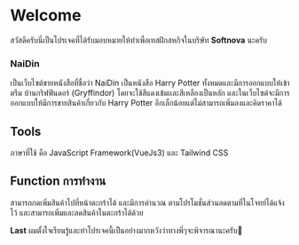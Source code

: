 # Welcome

  สวัสดีครับนี่เป็นโปรเจคที่ได้รับมอบหมายให้ทำเพื่อเทสฝึกสหกิจในบริษัท **Softnova** นะครับ
  
  

### NaiDin

เป็นเว็บไซต์ขายหนังสือที่ชื่อว่า NaiDin เป็นหนังสือ Harry Potter ทั้งหมดและมีการออกแบบให้เข้าตรีม  บ้านกริฟฟินดอร์ (Gryffindor) โดยจะใช้สีแดงเข้มเเละสีเหลืองเป็นหลัก และในเว็บไซต์จะมีการออกแบบให้มีการขายสินค้าเกี่ยวกับ Harry Potter อีกเล็กน้อยแต่ไม่สามารถเพิ่มลงและคิดราคาได้

## Tools

ภาษาที่ใช้ คือ JavaScript  Framework(VueJs3) และ Tailwind CSS 



## Function การทำงาน

สามารถกดเพิ่มสินค้าไปที่หน้าตะกร้าได้ และมีการคํานวณ ตามโปรโมชั่นส่วนลดตามที่ในโจทย์ได้แจ้งไว้ และสามารถเพิ่มและลดสินค้าในตะกร้าได้ด้วย

**Last**
  ผมตั้งใจเรียนรู้และทำโปรเจคนี้เป็นอย่างมากหวังว่าทางพี่ๆจะพิจารณานะครับ🙏

